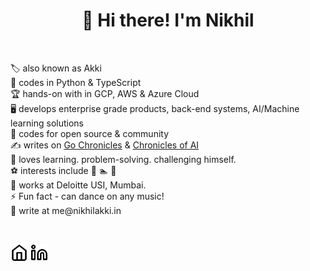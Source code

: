<h1 align='center'>👋 Hi there! I'm Nikhil</h1><br>
<p align='left'>
🏷 also known as Akki<br>
🧠 codes in Python & TypeScript<br>
🏆 hands-on with in GCP, AWS & Azure Cloud<br>
🖥 develops enterprise grade products, back-end systems, AI/Machine learning solutions<br>
💪 codes for open source & community<br>
✍️ writes on <a href="https://gochronicles.com/author/nikhilakki/">Go Chronicles</a> & <a href="https://chroniclesofai.com/author/akki/">Chronicles of AI</a><br>
<!-- 🎬 creates, writes and shoots film. podcasts. documentary. video.<br> -->
💙 loves learning. problem-solving. challenging himself.<br>
⚽ interests include 🚴 🏊 🏃<br>
📌 works at Deloitte USI, Mumbai.<br>
⚡ Fun fact - can dance on any music!<br>
📧 write at me@nikhilakki.in</p><br>

<p align='left'>
<a href="http://nikhilakki.in" target="_blank" title="Homepage"><img height="28" src="https://raw.githubusercontent.com/feathericons/feather/master/icons/home.svg"></a>
<a href="https://www.linkedin.com/in/nikhilakki/" target="_blank" title="LinkedIn"><img height="28"  src="https://raw.githubusercontent.com/feathericons/feather/master/icons/linkedin.svg"></a>
<!-- <a href="https://www.instagram.com/nikhilakki/" target="_blank" title="Instagram"><img height="28" src="https://raw.githubusercontent.com/feathericons/feather/master/icons/instagram.svg"></i></a>
<a href="https://twitter.com/akkithetechie" target="_blank" title="Twitter"><img  height="28" src="https://raw.githubusercontent.com/feathericons/feather/master/icons/twitter.svg"></a>
<a href="https://www.facebook.com/nikhil.ravindra.akki/" target="_blank" title="Facebook"><img  height="28" src="https://raw.githubusercontent.com/feathericons/feather/master/icons/facebook.svg"></a> -->
<!-- <a href="https://www.youtube.com/user/nikhilakki" target="_blank" title="Youtube"><img  height="28" src="https://raw.githubusercontent.com/feathericons/feather/master/icons/youtube.svg"></a> -->
<!-- <a href="https://www.codewars.com/users/nikhilakki" target="_blank" title="CodeWars"><img  height="28" src="https://raw.githubusercontent.com/feathericons/feather/master/icons/code.svg"></a> -->
<!-- <a href="https://www.hackerrank.com/nikhilakki" target="_blank" title="HackerRank"><img  height="28" src="https://raw.githubusercontent.com/feathericons/feather/master/icons/code.svg"></a> -->
</p>
